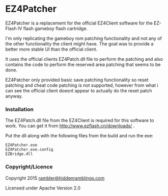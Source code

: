 # EZ4Patcher

EZ4Patcher is a replacement for the official EZ4Client software for the EZ-Flash IV flash gameboy flash cartridge.

I'm only replicating the gameboy rom patching functionality and not any of the other functionality the client might have. The goal was to provide a better more stable UI than the official client.

It uses the official clients EZ4Patch.dll file to perform the patching and also contains the code to perform the reserved area patching that seems to be done.

EZ4Patcher only provided basic save patching functionality so reset patching and cheat code patching is not supported, however from what i can see the official client doesnt appear to actually do the reset patch anyway.

### Installation

The EZ4Patch.dll file from the EZ4Client is required for this software to work. You can get it from http://www.ezflash.cn/downloads/ .

Put the dll along with the following files from the build and run the exe:

    EZ4Patcher.exe
    EZ4Patcher.exe.config
    EZBridge.dll

	
### Copyright/Licence

Copyright 2015 rambler@hiddenramblings.com

Licensed under Apache Version 2.0
